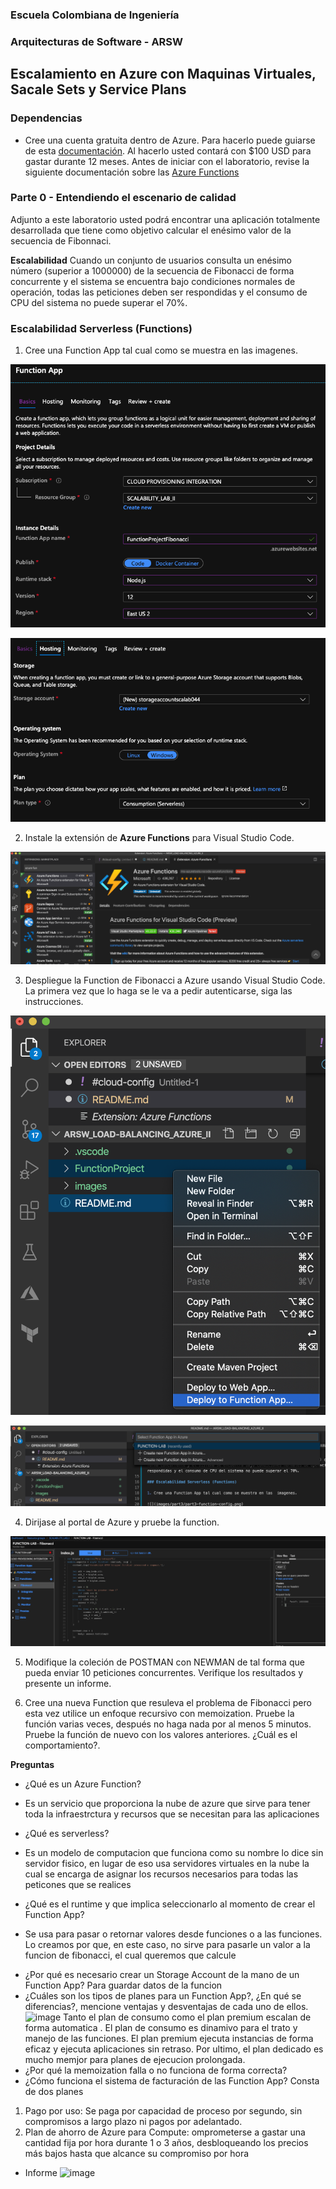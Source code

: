 ### Escuela Colombiana de Ingeniería
### Arquitecturas de Software - ARSW

## Escalamiento en Azure con Maquinas Virtuales, Sacale Sets y Service Plans

### Dependencias
* Cree una cuenta gratuita dentro de Azure. Para hacerlo puede guiarse de esta [documentación](https://azure.microsoft.com/es-es/free/students/). Al hacerlo usted contará con $100 USD para gastar durante 12 meses.
Antes de iniciar con el laboratorio, revise la siguiente documentación sobre las [Azure Functions](https://www.c-sharpcorner.com/article/an-overview-of-azure-functions/)

### Parte 0 - Entendiendo el escenario de calidad

Adjunto a este laboratorio usted podrá encontrar una aplicación totalmente desarrollada que tiene como objetivo calcular el enésimo valor de la secuencia de Fibonnaci.

**Escalabilidad**
Cuando un conjunto de usuarios consulta un enésimo número (superior a 1000000) de la secuencia de Fibonacci de forma concurrente y el sistema se encuentra bajo condiciones normales de operación, todas las peticiones deben ser respondidas y el consumo de CPU del sistema no puede superar el 70%.

### Escalabilidad Serverless (Functions)

1. Cree una Function App tal cual como se muestra en las  imagenes.

![](images/part3/part3-function-config.png)

![](images/part3/part3-function-configii.png)

2. Instale la extensión de **Azure Functions** para Visual Studio Code.

![](images/part3/part3-install-extension.png)

3. Despliegue la Function de Fibonacci a Azure usando Visual Studio Code. La primera vez que lo haga se le va a pedir autenticarse, siga las instrucciones.

![](images/part3/part3-deploy-function-1.png)

![](images/part3/part3-deploy-function-2.png)

4. Dirijase al portal de Azure y pruebe la function.

![](images/part3/part3-test-function.png)

5. Modifique la coleción de POSTMAN con NEWMAN de tal forma que pueda enviar 10 peticiones concurrentes. Verifique los resultados y presente un informe.

6. Cree una nueva Function que resuleva el problema de Fibonacci pero esta vez utilice un enfoque recursivo con memoization. Pruebe la función varias veces, después no haga nada por al menos 5 minutos. Pruebe la función de nuevo con los valores anteriores. ¿Cuál es el comportamiento?.

**Preguntas**

* ¿Qué es un Azure Function?
- Es un servicio que proporciona la nube de azure que sirve para tener toda la infraestrctura y recursos que se necesitan para las aplicaciones
* ¿Qué es serverless?
- Es un modelo de computacion que funciona como su nombre lo dice sin servidor fisico, en lugar de eso usa servidores virtuales en la nube la cual se encarga de asignar los recursos necesarios para todas las peticones que se realices
* ¿Qué es el runtime y que implica seleccionarlo al momento de crear el Function App?
- Se usa para pasar o retornar valores desde funciones o a las funciones. Lo creamos por que, en este caso, no sirve para pasarle un valor a la funcion de fibonacci, el cual queremos que calcule
* ¿Por qué es necesario crear un Storage Account de la mano de un Function App?
Para guardar datos de la funcion
* ¿Cuáles son los tipos de planes para un Function App?, ¿En qué se diferencias?, mencione ventajas y desventajas de cada uno de ellos.
![image](https://user-images.githubusercontent.com/98189066/202346870-b45369a2-2594-42b5-bb42-60ade5a0bd2e.png)
Tanto el plan de consumo como el plan premium escalan de forma automatica . El plan de consumo es dinamivo para el trato y manejo de las funciones. El plan premium ejecuta instancias de forma eficaz y ejecuta aplicaciones sin retraso. Por ultimo, el plan dedicado es mucho memjor para planes de ejecucion prolongada.
* ¿Por qué la memoization falla o no funciona de forma correcta?
* ¿Cómo funciona el sistema de facturación de las Function App?
Consta de dos planes
1. Pago por uso: Se paga por capacidad de proceso por segundo, sin compromisos a largo plazo ni pagos por adelantado. 
2. Plan de ahorro de Azure para Compute: omprometerse a gastar una cantidad fija por hora durante 1 o 3 años, desbloqueando los precios más bajos hasta que alcance su compromiso por hora
* Informe
![image](https://cdn.discordapp.com/attachments/898369871912534016/1042590153434206208/image.png)
